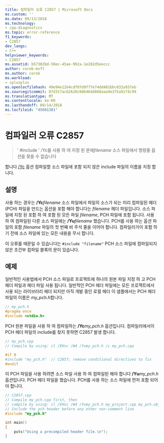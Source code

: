 ```yaml
---
title: 컴파일러 오류 C2857 | Microsoft Docs
ms.custom: ''
ms.date: 09/13/2018
ms.technology:
- cpp-diagnostics
ms.topic: error-reference
f1_keywords:
- C2857
dev_langs:
- C++
helpviewer_keywords:
- C2857
ms.assetid: b57302bd-58ec-45ae-992a-1e282d5eeccc
author: corob-msft
ms.author: corob
ms.workload:
- cplusplus
ms.openlocfilehash: 49e94e12b4cdf07d9f7fe74dd481bbc032a937eb
ms.sourcegitcommit: 87d317ac62620c606464d860aaa9e375a91f4c99
ms.translationtype: MT
ms.contentlocale: ko-KR
ms.lasthandoff: 09/14/2018
ms.locfileid: "45601381"
---
```

# <a name="compiler-error-c2857"></a>컴파일러 오류 C2857

> ' #include ' /Yc를 사용 하 여 지정 된 문에*filename* 소스 파일에서 명령줄 옵션을 찾을 수 없습니다

합니다 [/Yc](../../build/reference/yc-create-precompiled-header-file.md) 옵션 컴파일할 소스 파일에 포함 되지 않은 include 파일의 이름을 지정 합니다.

## <a name="remarks"></a>설명

사용 하는 경우는 **/Yc**<em>filename</em> 소스 파일에서 파일의 소스가 되는 미리 컴파일된 헤더 (PCH) 파일을 만드는 옵션을 포함 해야 합니다는 *filename* 헤더 파일입니다. 소스 파일에 지정 된 포함 하 여 포함 된 모든 파일 *filename*, PCH 파일에 포함 됩니다. 사용 하 여 컴파일된 다른 소스 파일에는 **/Yu**<em>filename</em> 했습니다. PCH를 사용 하는 옵션 파일의 포함 *filename* 파일의 첫 번째 비 주석 줄을 이어야 합니다. 컴파일러가이 포함 하기 전에 소스 파일에 있는 모든 내용을 무시 합니다.

이 오류를 때문일 수 있습니다는 `#include "filename"` PCH 소스 파일에 컴파일되지 않은 조건부 컴파일 블록의 문이 있습니다.

## <a name="example"></a>예제

일반적인 사용법에서 PCH 소스 파일로 프로젝트에 하나의 원본 파일 지정 하 고 PCH 헤더 파일과 헤더 파일 사용 됩니다. 일반적인 PCH 헤더 파일에는 모든 프로젝트에서 사용 되는 라이브러리 헤더 되지만 아직 개발 중인 로컬 헤더 이 샘플에서는 PCH 헤더 파일의 이름은 *my_pch.h*합니다.

```cpp
// my_pch.h
#pragma once
#include <stdio.h>
```

PCH 원본 파일을 사용 하 여 컴파일하는 **/Yc**<em>my_pch.h</em> 옵션입니다. 컴파일러에서이 PCH 헤더 파일의 include를 찾지 못하면 C2857 발생 합니다.

```cpp
// my_pch.cpp
// Compile by using: cl /EHsc /W4 /Yumy_pch.h /c my_pch.cpp

#if 0
#include "my_pch.h"  // C2857; remove conditional directives to fix
#endif
```

이 PCH 파일을 사용 하려면 소스 파일 사용 하 여 컴파일된 해야 합니다 **/Yu**<em>my_pch.h</em> 옵션입니다. PCH 헤더 파일을 했습니다. PCH를 사용 하는 소스 파일에 먼저 포함 되어야 합니다.

```cpp
// C2857.cpp
// Compile my_pch.cpp first, then
// compile by using: cl /EHsc /W4 /Yumy_pch.h my_project.cpp my_pch.obj
// Include the pch header before any other non-comment line
#include "my_pch.h"

int main()
{
    puts("Using a precompiled header file.\n");
}
```
